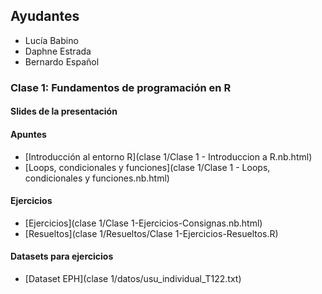 ## Ayudantes

- Lucía Babino
- Daphne Estrada
- Bernardo Español

### Clase 1: Fundamentos de programación en R

#### Slides de la presentación

#### Apuntes

- [Introducción al entorno R](clase 1/Clase 1 - Introduccion a R.nb.html)
- [Loops, condicionales y funciones](clase 1/Clase 1 - Loops, condicionales y funciones.nb.html)
  
#### Ejercicios

- [Ejercicios](clase 1/Clase 1-Ejercicios-Consignas.nb.html)
- [Resueltos](clase 1/Resueltos/Clase 1-Ejercicios-Resueltos.R)

#### Datasets para ejercicios
- [Dataset EPH](clase 1/datos/usu_individual_T122.txt)


